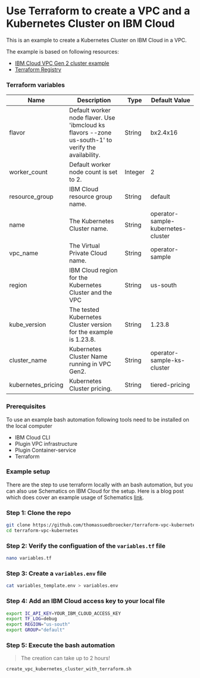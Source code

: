 # Use Terraform to create a VPC and a Kubernetes Cluster on IBM Cloud

This is an example to create a Kubernetes Cluster on IBM Cloud in a VPC.

The example is based on following resources:

* [IBM Cloud VPC Gen 2 cluster example](https://github.com/IBM-Cloud/terraform-provider-ibm/tree/master/examples/ibm-cluster/vpc-gen2-cluster)
* [Terraform Registry](https://registry.terraform.io/providers/IBM-Cloud/ibm/latest/docs/resources/container_vpc_cluster)


### Terraform variables

| Name | Description | Type | Default Value |
| --- | --- | --- | --- |
| flavor | Default worker node flaver. Use 'ibmcloud ks flavors --zone us-south-1' to verify the availability. | String | bx2.4x16 |
| worker_count | Default worker node count is set to 2. | Integer | 2 |
| resource_group | IBM Cloud resource group name. | String | default |
| name | The Kubernetes Cluster name. | String | operator-sample-kubernetes-cluster |
| vpc_name | The Virtual Private Cloud name. | String |operator-sample |
| region | IBM Cloud region for the Kubernetes Cluster and the VPC | String | us-south |
| kube_version | The tested Kubernetes Cluster version for the example is 1.23.8. | String | 1.23.8 |
| cluster_name | Kubernetes Cluster Name running in VPC Gen2. | String | operator-sample-ks-cluster |
| kubernetes_pricing | Kubernetes Cluster pricing. | String | tiered-pricing |

### Prerequisites

To use an example bash automation following tools need to be installed on the local computer  

* IBM Cloud CLI
* Plugin VPC infrastructure
* Plugin Container-service
* Terraform 

### Example setup

There are the step to use terraform locally with an bash automation, but you can also use Schematics on IBM Cloud for the setup. Here is a blog post which does cover an example usage of Schematics [link](https://suedbroecker.net/2022/01/26/instantiation-of-a-red-hat-openshift-cluster-in-a-multizone-vpc-ibm-cloud-environment-using-the-free-ibm-cloud-schematics-terraform-as-a-service/).

### Step 1: Clone the repo

```sh
git clone https://github.com/thomassuedbroecker/terraform-vpc-kubernetes.git
cd terraform-vpc-kubernetes
```

### Step 2: Verify the configuation of the `variables.tf` file

```sh
nano variables.tf
```

### Step 3: Create a `variables.env` file

```sh
cat variables_template.env > variables.env
```

### Step 4: Add an IBM Cloud access key to your local file

```sh
export IC_API_KEY=YOUR_IBM_CLOUD_ACCESS_KEY
export TF_LOG=debug
export REGION="us-south"
export GROUP="default"
```

### Step 5: Execute the bash automation

>The creation can take up to 2 hours!

```sh
create_vpc_kubernetes_cluster_with_terraform.sh
```

